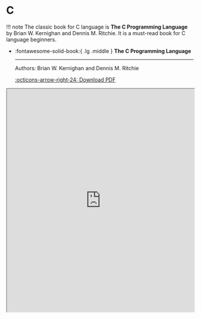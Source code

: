 # C

!!! note
    The classic book for C language is __The C Programming Language__ by Brian W. Kernighan and Dennis M. Ritchie. It is a must-read book for C language beginners.


<div class="grid cards" markdown>

-   :fontawesome-solid-book:{ .lg .middle } __The C Programming Language__

    ---
    Authors: Brian W. Kernighan and Dennis M. Ritchie

    [:octicons-arrow-right-24: <a href="https://kremlin.cc/k&r.pdf" target="_blank"> Download PDF </a>](#)

</div>

<iframe src="https://kremlin.cc/k&r.pdf" width="100%" height="600px"></iframe>
